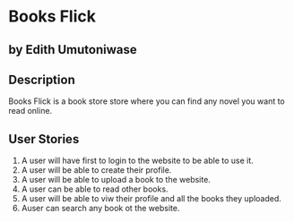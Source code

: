 # Books Flick

## by Edith Umutoniwase

## Description

Books Flick is a book store store where you can find any novel you want to read online.

## User Stories

1. A user will have first to login to the website to be able to use it.
2. A user will be able to create their profile.
3. A user will be able to upload a book to the website.
4. A user can be able to read other books.
5. A user will be able to viw their profile and all the books they uploaded.
6. Auser can search any book ot the website.

##